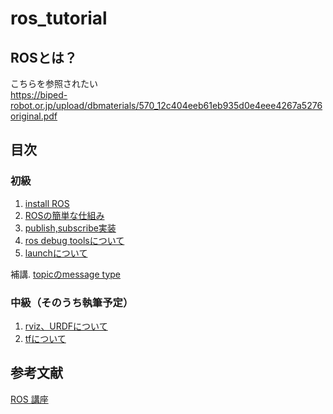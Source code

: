 # ros_tutorial

## ROSとは？
こちらを参照されたい  
https://biped-robot.or.jp/upload/dbmaterials/570_12c404eeb61eb935d0e4eee4267a5276original.pdf

## 目次
### 初級
1. [install ROS]()  
1. [ROSの簡単な仕組み]()  
1. [publish,subscribe実装]()  
1. [ros debug toolsについて]()  
1. [launchについて]()  

補講. [topicのmessage type]()  

### 中級（そのうち執筆予定）
1. [rviz、URDFについて]()  
1. [tfについて]()  


## 参考文献
[ROS 講座](https://qiita.com/srs/items/5f44440afea0eb616b4a)